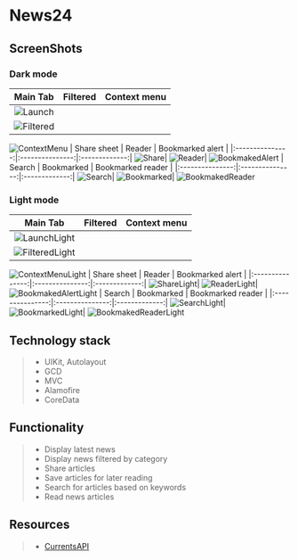 # News24
## ScreenShots 
### Dark mode
|  Main Tab  |   Filtered   | Context menu |
|:---------------:|:---------------:|:-------------:|
![Launch](https://freeimage.host/i/46jkAB)|
![Filtered](https://freeimage.host/i/46j8t1)|
![ContextMenu](https://freeimage.host/i/46jvwP)
|  Share sheet  |   Reader   | Bookmarked alert |
|:---------------:|:---------------:|:-------------:|
![Share](https://freeimage.host/i/46jUoF)|
![Reader](https://freeimage.host/i/46jrPa)|
![BookmakedAlert](https://freeimage.host/i/46jPcv)
|  Search  |   Bookmarked   | Bookmarked reader |
|:---------------:|:---------------:|:-------------:|
![Search](https://freeimage.host/i/46jiSR)|
![Bookmarked](https://freeimage.host/i/46jttt)|
![BookmakedReader](https://freeimage.host/i/46jboX)

### Light mode
|  Main Tab  |   Filtered   | Context menu |
|:---------------:|:---------------:|:-------------:|
![LaunchLight](https://freeimage.host/i/46UKMB)|
![FilteredLight](https://freeimage.host/i/46Uf6P)|
![ContextMenuLight](https://freeimage.host/i/46UBF1)
|  Share sheet  |   Reader   | Bookmarked alert |
|:---------------:|:---------------:|:-------------:|
![ShareLight](https://freeimage.host/i/46UCcF)|
![ReaderLight](https://freeimage.host/i/46Un8g)|
![BookmakedAlertLight](https://freeimage.host/i/46UzAJ)
|  Search  |   Bookmarked   | Bookmarked reader |
|:---------------:|:---------------:|:-------------:|
![SearchLight](https://freeimage.host/i/46Ux9a)|
![BookmarkedLight](https://freeimage.host/i/46UIwv)|
![BookmakedReaderLight](https://freeimage.host/i/46UTtR)

## Technology stack
> - UIKit, Autolayout
> - GCD
> - MVC
> - Alamofire
> - CoreData

## Functionality
> - Display latest news
> - Display news filtered by category
> - Share articles
> - Save articles for later reading
> - Search for articles based on keywords
> - Read news articles

## Resources
> - [CurrentsAPI](https://currentsapi.services)

